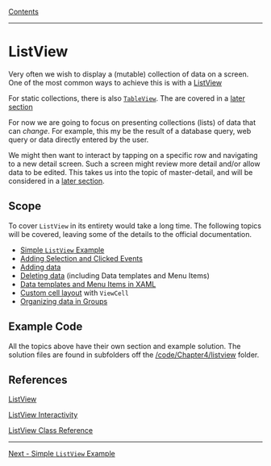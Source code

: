 [Contents](README.md)

----

# ListView
Very often we wish to display a (mutable) collection of data on a screen. One of the most common ways to achieve this is with a [ListView](https://docs.microsoft.com/xamarin/xamarin-forms/user-interface/listview/)

For static collections, there is also [`TableView`](https://docs.microsoft.com/xamarin/xamarin-forms/user-interface/tableview). The are covered in a [later section](tables.md)

For now we are going to focus on presenting collections (lists) of data that can _change_. For example, this my be the result of a database query, web query or data directly entered by the user.

We might then want to interact by tapping on a specific row and navigating to a new detail screen. Such a screen might review more detail and/or allow data to be edited. This takes us into the topic of master-detail, and will be considered in a [later section](master-detail.md).

## Scope

To cover `ListView` in its entirety would take a long time. The following topics will be covered, leaving some of the details to the official documentation.

* [Simple `ListView` Example](simple-listview.md)
* [Adding Selection and Clicked Events](listview-selection.md)
* [Adding data](listview-add.md)
* [Deleting data](listview-delete.md) (including Data templates and Menu Items)
* [Data templates and Menu Items in XAML](listview-datatemplate-xaml.md)
* [Custom cell layout](viewcell.md) with `ViewCell`
* [Organizing data in Groups](listview-groups.md)

## Example Code
All the topics above have their own section and example solution. The solution files are found in subfolders off the [/code/Chapter4/listview](/code/Chapter4/listview) folder.

## References

[ListView](https://docs.microsoft.com/xamarin/xamarin-forms/user-interface/listview/)

[ListView Interactivity](https://docs.microsoft.com/xamarin/xamarin-forms/user-interface/listview/interactivity)

[ListView Class Reference](https://docs.microsoft.com/dotnet/api/xamarin.forms.listview?view=xamarin-forms)


----

[Next - Simple `ListView` Example](simple-listview.md)